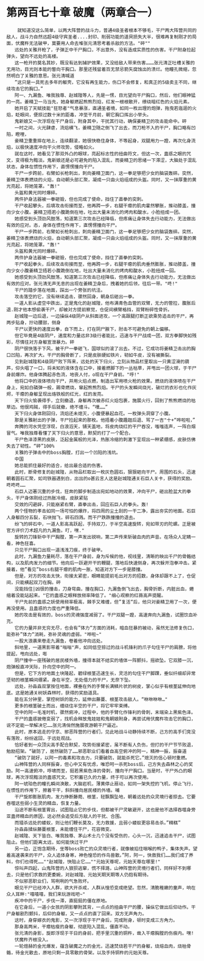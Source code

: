 # 第两百七十章 破魔（两章合一）
        就知道没这么简单，以两大阵营的战斗力，普通4级圣者根本不够毛，干尸两大阵营共同的敌人，战斗力自然远超4级守宾圣者....封印、削弱功能的道貝损失大半，很难再复制刚才的局面，伏魔杵无法破甲，莫要用人命去堆张元清思考着杀敌的方法。"砰""
       远处的关雅开枪了，子弹正中干尸胸口，不出意外，没有造成实质性的伤害。干尸附身捡起弹头，望向不远处的高楼。
       这一枪开的莫名其妙，既没有达到捕护效果，又没给敌人带来伤害………张元清正吐槽关雅的无用功，目光则本能的瞥向干胸口。那里还残留着百无禁忌箭矢腐蚀出的溃烂。他瞳孔微缩，忽然明白了关雅的意思。张元清喊道
       ”这只是一具死去多年的躯壳，它没有再生能力，伤口不会修复，和真正的5级卖主不同，继续攻击它的胸口。”
       阿一、九漏鱼、唯我独尊、赵城隍等人，先是一愣，目光望向干尸胸口，然后，他们眼神猛的一亮。姜精卫一马当先，她身躯燃起熊熊烈焰，红发一根根散开，缭绕暗红色的火焰元素。
       她开启了天赋技能"狂怒者"气息暴涨，直通圣者境，如同一枚出理的炮弹，拖曳若迤逦的火焰，眨眼间，便掠过数十米的距毒，冲至干月前，朝它胸口挥出小举头。
       鬼新娘又一次浮现在干尸身后，附身其中，干扰其行动，确保姜精卫的攻击能命中。砰
       一时之间，火光肆虐，流焰横飞，姜精卫随之倒飞了出去，而刀枪不入的干尸，胸口略有凹陷，瞪哩，
       妾精卫重重摔在地上，连续翻滚，她很快稳住身体，不等起身，双腿用力一蹬，再次化身流焰，以极快速度冲向干火师攻势，侵略如火。
       就在这时，她看见了那双外凸的眼球，亮起标志性的扭曲符文，但这一次，蛊惑之眼的咒文，变得极为黯淡。鬼新娘还是必可避免的陷入混乱，而妾精卫的思绪一下滞涩，大脑处于混乱状态，身体在惯性作用下，直愣愣撞向干尸。
       干尸一步跨前，右臂如长枪刺出，刺向姜精卫面门，这一拳足够把少女的脑袋轰碎。突然，姜精卫体表燃烧的火焰，自动朝头部汇聚，凝成一只由火焰组成的头盔。同时，又一抹厚重的黄光亮起，将她笼罩。"轰!"
       头盔和黄光同时爆碎。
       两件护身法器被一拳砸毁，但也完成了使命，挡住了直拳的突刺。
       干尸收起攀头，后填攻击衔接而至，他再跨一步，右腿干瘪的肌肉霍然攀胀，推动膝盖，撞向少女小腹。姜精卫捂若小腹跪倒在地，吐出大量未消化的烤肉和酸水，小脸扭成一团。
       她感受到头顶劲风鼓荡，知道第三次攻击已经降临，但疼痛让身体失去行动能力，无法做出有效的应对。态，身体在惯性作用下，直愣愣撞向干尸。
       干尸一步跨前，右臂如长枪刺出，刺向姜精卫面门，这一拳足够把少女的脑袋轰碎。突然，姜精卫体表燃烧的火焰，自动朝头部汇聚，凝成一只由火焰组成的头盔。同时，又一抹厚重的黄光亮起，将她笼罩。"轰!"
       头盔和黄光同时爆碎。
       两件护身法器被一拳砸毁，但也完成了使命，挡住了直拳的突刺。
       干尸收起拳头，后续攻击衔接而至，他再跨一步，右腿干瘪的肌肉垂然膨胀，推动膝盖，撞向少女小腹姜精卫捂若小腹跪倒在地，吐出大量未消化的烤肉和酸水，小脸扭成一回。
       她感受到头顶劲风鼓荡，知道第三次攻击已经降临，但疼痛让身体失去行动能力，无法做出有效的应对。张元清无声无息的出现在姜精卫身后，拽着她的后领，往后一带。"咚!"
       干尸的踏步落在地面，踩出一个旁张的坑洼。
       攻击落空的它，没有继续追击，骤然回身，朝身后砸出一拳。
       一道人影从虚空中跌出，正是鬼化的赵城隍，他布满青色血管的双臂，无力的管拉，腹胀后退.刚才他本想偷袭干尸，却被对方提前察觉，仓促间横臂格挡，双臂粉碎性骨折。
       赵城隍一边后退，一边操纵4级阴户从斜面进攻，一个高跟腿打断正欲乘势追击的干尸，再两步贴身，拧动腰部，侧身
       干尸以更快的速度出拳，自下而上，打在阴尸腋下，肘击不可避免的朝上偏移。
       但它毕竟是4级阴尸，速度和力量远非3级行者能比，迅速与干尸战成一团，双方拳脚快如残彩，尽情往对方身躯宣泄暴力。砰
       阴尸很快落于下风，被干尸一拳砸飞，国球似的滚了出去。不过，它成功将姜精卫击出的胸口凹陷，再次扩大。干尸的胸骨断了，只是皮肤硬如铁片，韧如牛皮，没有被撕裂。
       见到赵城隍和4级阴尸败下阵来，远处的天下归火，立刻从物品栏里取出一只黄涩滑的葫芦，仰头唱了一口，将未知的液体含在口中，接着燃脚下的一丛枯草，并甩出一团火球，于干尸身前爆炸。他身体腾起赤色流，地丧人付，o现在干尸身前。"呼!"
       他将口中的液体喷向干尸，并用火焰点燃，制造出军用喷火枪的效果。燃烧的液体喷在干尸身上，宛如白磷弹一般，踢骨燃烧，窜起熊熊烈焰。干尸的头发瞬间烧光，破烂的衣衫也化作灰烬，干瘪的身躯呈现出烙铁般的红光，红的发亮。
       天下归火愉袭得手，立刻撤退，身躯再次被赤红火焰包裹，施展火行，回到了熊熊燃烧的枯草边。他很鸡贼，得手后就撤，绝不缠斗。“噗……”
       天下归火身体刚回归，流焰还未熄灭，小腹便暴起血花。一枚弹头洞穿了小腹。
       那是关雅射出的子弹，干尸捡起来的那枚。他捂着小腹趣趄后退、骂了一吉"十+“哗啦啦，”
       奔腾的河水凭空浮现，白浪滔天，铺天盖地，将皮肉烧红的干尸吞没，嗤嗤连声，一阵白烟冒气。唯我独尊看懂了天下归火的意思，默契的打了一个配合。
       干尸色泽漆黑的皮肤，泛起金属般的光泽，热胀冷缩的刺激下呈现出一种紧绷感，皮肤仿佛失去了韧性。“砰”100%
       关雅的子弹击中的boss胸膛，打出一个凹陷的浅坑。
       中国
       她总能抓住最好的适合，给出最合适的伤害。
       此时，断骨修复的赵城隍，从物品栏取出一枚灰色圆石，狠狠砸向干尸。周围的石头，迅速朝着圆石汇聚，如司铁器遇到白，出出的o甚云言人这是赵城隍通关石巨人关卡，获得的奖励。咚咚咚……
       石巨人迈著沉重的步伐，狂奔的脚步制造出宛如地动的效果，冲向干尸，砸出脸盆大的拳头，干尸身体刚经过热胀冷缩，皮肤紧贴
       交效的闪避辟，只能崩紧右臂，直拳出击，回应石巨人的拳头。轰!
       两个怪物的孝击如同一场可怕的爆炸，将四周的尘土刮的一干二净，露出夯实的地面。石巨人身躯四分五裂，石块抛飞，碎石四溅。而干尸跌跌撞撞的退去。
       纷飞的碎石中，一道人影高高跃起，手持双刀，于半空高速旋转，宛如带刃的陀螺。正是被官方评价刀术超凡的九漏鱼。叮，嘿."
       旋转的刀锋斩中干尸胸膛，第一声发出锐响，第二声传来斩破血肉的声音。在场众人定睛一看，神色狂喜。
       只见干尸胸口出现一道浅浅刀痕，终于破甲。
       此时，九漏鱼力量耗尽，落在干尸身前，身为斥候的他，视线里，清晰的映出千尸的骨骼结构，以及肌肉发力的细节。他向后一跃避开干的鞭腿，落地后快速侧身，再次躲开泡拳冲击。紧接着，他”看见”boss右腿干瘪的肌肉一胀，知道对方下一步是膝撞。
       但是，对方的攻击太快，衔接太紧密，眼睛能提前毛出对方的招数，身体却跟不上了，仓促间，只能横起双刀在胸。砰
       没能挡住|凶很的撞击，刀身穹曲，撞在胸口，九漏鱼倒飞出去，胸骨折断，内脏出血，蜷缩着没能站起来。"它的蛊惑之眼释放频率降低了。"细心观察的红薇高声提醒。
       干尸先前的蛊惑之妖使用频率极高，棘手又难缠，但”复活“后，他只对妾精卫用了一次，便再没使用。且蛊惑的力度也严重降低。
       她的攻击是有效的，boss的灵魂强度减弱了。干尸双腿一蹬，高速奔向九漏鱼，试圈饮血补充。
       它的力量并非无穷无尽，也会有”体力“方面的消耗，暗血狂暴的被动，虽然无法修复伤口，能弥补”体力“消耗，弥补灵魂的虚弱。"哗啦~"
       一股大浪袭来卷走九漏鱼，卷着他冲向远处。
       斜地里，一道黑影带着"嗡嗡"声，如同低空掠过的战斗机锋利的爪子勾住干尸的肩膀，将他提起，甩向远处，嘭
       阴尸撞中一座残破的居民楼外墙，撞得本就不结实的墙体一阵颤抖，摇欲坠。它双膝一沉，炮弹般直冲天际，扑向空中的阿一。
       但是，它下方的地面土块隆起，碧绿根茎迅速生长，灵活的勾住干尸脚踝，垂似纤细却异常坚韧的根茎瞬间绷紧。身在半空，无处借力的干尸，无奈下坠。
       远处，孙淼淼双掌按住地面，裸垂在外的手臂长满鳞片状的树皮，掌心似乎有根茎延伸向地底。这是她通关树妖森林时，获得的奖励道具。
       能在五分钟里，掌控树妖的能力，延伸出藤蔓、根茎攻击敌人。“咻咻咻咻…"
       更多的根茎破土而出，缠绕住半空的干尸，将它牢牢束缚。
       空中的阿一毛准时机，骤然俯冲，过程中，他的手臂化作锋利的骨刺，末端染上黑紫色泽。
       干尸的蛊惑披倦变弱了，找机会释放鬼娃娃和鬼朝娘附身，再尝试用伏魔杵攻击它的胸口，说不定能一举解决它……张元清俏然施展夜游朝干尸逼近。
       此时，原本逃走的守京、邪恶阵营的行者们，见此地战斗动静持续不断，己方的高手们竞没有落败，纷纷返回，于远处观战。
       恰好者到一众顶尖高手配合默契，攻势衔接紧密，虽不断有人负伤，但打的干尸节节败退，勉励招架。“破防了，居然破防了……邪恶职业们看着自高空俯冲的阿一，精神一振，振奋道
       “破防了就好，以阿一的毒素和攻击力，只要破防，就能杀死它。”熄灭的信心顿时重燃。
       山神阵营的人同样振奋，但心中又有忧虑，唯恐呵一杀死boss后，己方失去森林之心的奖励。阿一高速俯冲，呼啸而至，挺若黑紫色泽的骨刺，撞向干尸胸口。当是时，干尸外凸的眼球，再次浮现黯淡的蛊惑咒文。它积蓄已久的力量，终于可以再次使用。
       阿一琥珀色的瞳孔瞬间涣散，大脑岩机，薄黄停止扇动，如同一架失控的飞机，停止飞行，在惯性的作用下，擦着干干，斜斜撞向居民楼的外墙。哺
       干尸旋即膨胀肌肉，发力挣断藤菀、根茎，轻飘飘坠地，朝着远处的众灵境行者掠去。它要吞噬这些弱小生灵的精血，恢复力量。
       沿途不断有根茎胃出，试图阻止它的步伐，但都被干尸灵敏避开，这也是他不选择吞噬身旁亚蛊师精血的原因，这必然会追受后方敌人的干扰、合围。
       而猎杀远处的蝼蚁，则让他们鞭长莫及，无力救援，且弱小蝼蚁更容易击杀。”精糕”
       孙淼淼揉纵藤蔓根茎，未能缠住干尸，花容微变。
       赵城隍、天下皆白、唯我独尊、茅山术士几个没有受伤的，心头一沉，迅速追击干尸，试图阻止。但他们距离太远，如何能快过干尸
       另一边，正饱含期待，坐等boss败亡的众灵境行者，就像被掐住咽喉的鸭子，集体失声。望着高速袭来的干尸，众人追体身寒，神色惶恐的作鸟兽散。”阿，阿一，快救我们……我们成了养料，你们也得死……""赵城隍，快阻止它……""元始天尊呢，元始天尊在哪里!"
       惊叫声四起，山鬼阵营的人狼狈逃窜，慌不择潞，山神阵营的灵境行者们，同样好不到哪去，只是他们求救的更委婉，对赵城隍、元始天期天期等人仍抱有期待。
       不似邪恶职业们，骂咧咧的气急败坏。
       眼见干尸已经冲入人群，欲大开杀戒，人群从惶恐变成绝望。忽然，清脆稚嫩的童声，响在众人耳畔∶"嘻嘻嘻，我们来玩游戏吧~"
       疾冲中的干尸，步伐一滞，直挺挺的僵在原地。
       在它身后，一道小女孩的阴影攀附其背，一点点的扭曲干尸的腰，操纵它做出后仰动作。干尸身躯剧烈颤抖，后仰的身躯，又一点点的直了回来。双方无声角力。
       这时，身穿嫁衣的鬼影，又一次浮现于干尸身后，完成附身，顿时变成三方角力。
       那身高两米，干瘪枯瘦的身躯，彻底陷入混乱，僵直不动。
       张元清的身影，旋即浮现于干日的身前，把手里沉重的铜杵，凿入干瘪胸膛的伤痕内。嘿!
       伏魔杵齐根没入。
       一轮煊赫的金光爆发，蕴含破魔之力的金光，迅速焚烧若干尸的身躯，烧熔血肉，烧枯骨骼，待金光散去，原地只剩一具零散的骨架。以及手持铜杵的元始天尊。